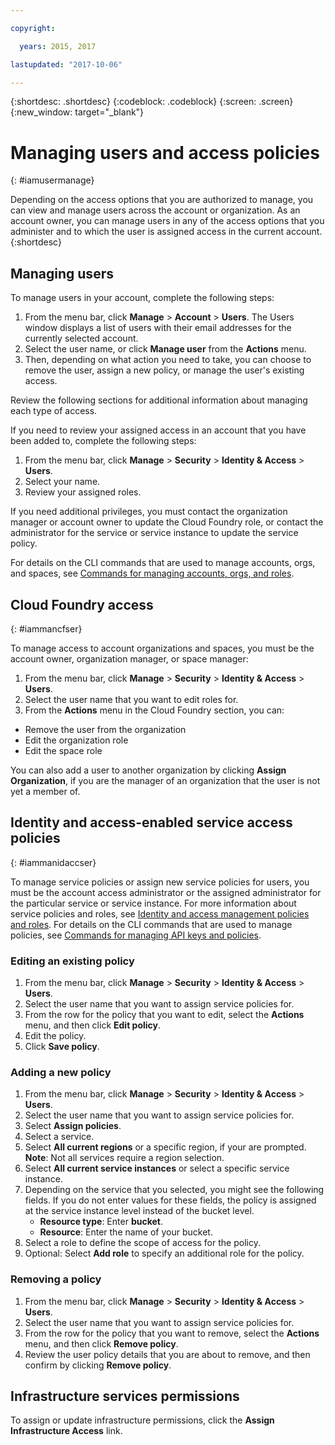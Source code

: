 ```yaml
---

copyright:

  years: 2015, 2017

lastupdated: "2017-10-06"

---
```


{:shortdesc: .shortdesc}
{:codeblock: .codeblock}
{:screen: .screen}
{:new_window: target="_blank"}

# Managing users and access policies
{: #iamusermanage}

Depending on the access options that you are authorized to manage, you can view and manage users across the account or organization. As an account owner, you can manage users in any of the access options that you administer and to which the user is assigned access in the current account.
{:shortdesc}

## Managing users

To manage users in your account, complete the following steps:

1. From the menu bar, click **Manage** &gt; **Account** &gt; **Users**. The Users window displays a list of users with their email addresses for the currently selected account.
2. Select the user name, or click **Manage user** from the **Actions** menu.
3. Then, depending on what action you need to take, you can choose to remove the user, assign a new policy, or manage the user's existing access.

Review the following sections for additional information about managing each type of access.

If you need to review your assigned access in an account that you have been added to, complete the following steps:

1. From the menu bar, click **Manage** &gt; **Security** &gt; **Identity & Access** &gt; **Users**.
2. Select your name.
3. Review your assigned roles.

If you need additional privileges, you must contact the organization manager or account owner to update the Cloud Foundry role, or contact the administrator for the service or service instance to update the service policy.

For details on the CLI commands that are used to manage accounts, orgs, and spaces, see [Commands for managing accounts, orgs, and roles](/docs/cli/reference/bluemix_cli/bx_cli.html#bx_commands_acctorg).

## Cloud Foundry access
{: #iammancfser}

To manage access to account organizations and spaces, you must be the account owner, organization manager, or space manager:

1. From the menu bar, click **Manage** &gt; **Security** &gt; **Identity & Access** &gt; **Users**.
2. Select the user name that you want to edit roles for.
3. From the **Actions** menu in the Cloud Foundry section, you can:

  * Remove the user from the organization
  * Edit the organization role
  * Edit the space role

You can also add a user to another organization by clicking **Assign Organization**, if you are the manager of an organization that the user is not yet a member of.


## Identity and access-enabled service access policies
{: #iammanidaccser}

To manage service policies or assign new service policies for users, you must be the account access administrator or the assigned administrator for the particular service or service instance. For more information about service policies and roles, see [Identity and access management policies and roles](/docs/iam/users_roles.html#iamusermanpol). For details on the CLI commands that are used to manage policies, see [Commands for managing API keys and policies](/docs/cli/reference/bluemix_cli/bx_cli.html#bx_commands_iam).

### Editing an existing policy

1. From the menu bar, click **Manage** &gt; **Security** &gt; **Identity & Access** &gt; **Users**.
2. Select the user name that you want to assign service policies for.
3. From the row for the policy that you want to edit, select the **Actions** menu, and then click **Edit policy**.
4. Edit the policy.
5. Click **Save policy**.

### Adding a new policy

1. From the menu bar, click **Manage** &gt; **Security** &gt; **Identity & Access** &gt; **Users**.
2. Select the user name that you want to assign service policies for.
3. Select **Assign policies**.
4. Select a service.
5. Select **All current regions** or a specific region, if your are prompted. 
**Note**: Not all services require a region selection.
6. Select **All current service instances** or select a specific service instance.
7. Depending on the service that you selected, you might see the following fields. If you do not enter values for these fields, the policy is assigned at the service instance level instead of the bucket level. 
    * **Resource type**: Enter **bucket**.
    * **Resource**: Enter the name of your bucket.
8. Select a role to define the scope of access for the policy.
9. Optional: Select **Add role** to specify an additional role for the policy.

### Removing a policy

1. From the menu bar, click **Manage** &gt; **Security** &gt; **Identity & Access** &gt; **Users**.
2. Select the user name that you want to assign service policies for.
3. From the row for the policy that you want to remove, select the **Actions** menu, and then click **Remove policy**.
4. Review the user policy details that you are about to remove, and then confirm by clicking **Remove policy**.
  

## Infrastructure services permissions

To assign or update infrastructure permissions, click the **Assign Infrastructure Access** link.

